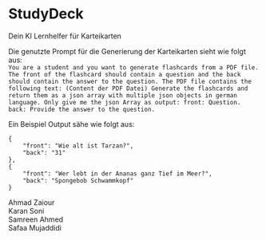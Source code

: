 # StudyDeck

Dein KI Lernhelfer für Karteikarten

Die genutzte Prompt für die Generierung der Karteikarten sieht wie folgt aus:<br/>
`You are a student and you want to generate flashcards from a PDF file. The front of the flashcard should contain a question and the back should contain the answer to the question. The PDF file contains the following text: (Content der PDF Datei) Generate the flashcards and return them as a json array with multiple json objects in german language. Only give me the json Array as output: front: Question. back: Provide the answer to the question.`

Ein Beispiel Output sähe wie folgt aus:<br/>

```
{
    "front": "Wie alt ist Tarzan?",
    "back": "31"
},
{
    "front": "Wer lebt in der Ananas ganz Tief im Meer?",
    "back": "Spongebob Schwammkopf"
}
```

Ahmad Zaiour<br/>
Karan Soni<br/>
Samreen Ahmed<br/>
Safaa Mujaddidi<br/>

